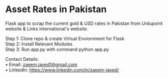 # Asset Rates in Pakistan
Flask app to scrap the current gold & USD rates in Pakistan from Urdupoint website & Links International's website.

Step 1: Clone repo & create Virtual Enviornment for Flask  
Step 2: Install Relevant Modules  
Step 3: Run app.py with command python app.py  

Contact Details:  
• Email: zaeem.javed1@gmail.com  
• LinkedIn: https://www.linkedin.com/in/zaeem-javed/
